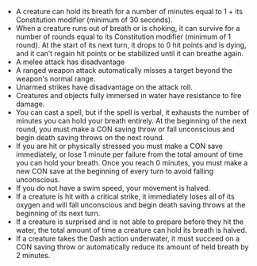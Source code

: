-  A creature can hold its breath for a number of minutes equal to 1 + its Constitution modifier (minimum of 30 seconds).
-   When a creature runs out of breath or is choking, it can survive for a number of rounds equal to its Constitution modifier (minimum of 1 round). At the start of its next turn, it drops to 0 hit points and is dying, and it can’t regain hit points or be stabilized until it can breathe again.
-   A melee attack has disadvantage
-   A ranged weapon attack automatically misses a target beyond the weapon's normal range. 
-   Unarmed strikes have disadvantage on the attack roll.
-   Creatures and objects fully immersed in water have resistance to fire damage.
-  You can cast a spell, but if the spell is verbal, it exhausts the number of minutes you can hold your breath entirely. At the beginning of the next round, you must make a CON saving throw or fall unconscious and begin death saving throws on the next round.
-   If you are hit or physically stressed you must make a CON save immediately, or lose 1 minute per failure from the total amount of time you can hold your breath. Once you reach 0 minutes, you must make a new CON save at the beginning of every turn to avoid falling unconscious.
-  If you do not have a swim speed, your movement is halved.
-  If a creature is hit with a critical strike, it immediately loses all of its oxygen and will fall unconscious and begin death saving throws at the beginning of its next turn.
-  If a creature is surprised and is not able to prepare before they hit the water, the total amount of time a creature can hold its breath is halved.
-  If a creature takes the Dash action underwater, it must succeed on a CON saving throw or automatically reduce its amount of held breath by 2 minutes.